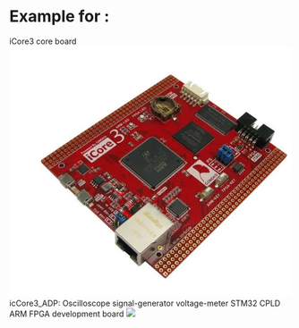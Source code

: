 # Example for :
iCore3 core board
<img src="iCore3.png" width="600">
icCore3_ADP: Oscilloscope signal-generator voltage-meter STM32 CPLD ARM FPGA development board
<img src="iCore3_ADP" width="600">
